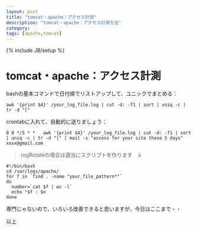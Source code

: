 ```yaml
---
layout: post
title: "tomcat・apache：アクセス計測"
description: "tomcat・apache：アクセス計測方法"
category: 
tags: [apache,tomcat]
---
```

{% include JB/setup %}


# tomcat・apache：アクセス計測

bashの基本コマンドで日付順でリストアップして、ユニックでまとめる：

```
awk '{print $4}' /your_log_file.log | cut -d: -f1 | sort | uniq -c | tr -d "["
```

crontabに入れて、自動的に送りましょう：

```
0 0 */5 * *   awk '{print $4}' /your_log_file.log | cut -d: -f1 | sort | uniq -c | tr -d "[" | mail -s "access for your site these 5 days" xxxx@gmail.com
```

> rogRotateの場合は適当にスクリプトを作ります　↓

```
#!/bin/bash
cd /var/logs/apache/
for f in `find . -name "your_file_pattern*"`
do
  number=`cat $f | wc -l`
  echo "$f : $n
done
```

専門じゃないので、いろいろ改善できると思いますが、今日はここまで・・

以上